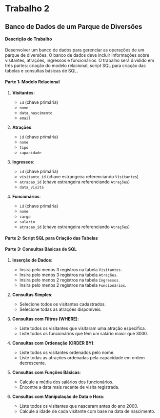# Trabalho 2 

## Banco de Dados de um Parque de Diversões

#### Descrição do Trabalho
Desenvolver um banco de dados para gerenciar as operações de um parque de diversões. O banco de dados deve incluir informações sobre visitantes, atrações, ingressos e funcionários. O trabalho será dividido em três partes: criação do modelo relacional, script SQL para criação das tabelas e consultas básicas de SQL.

#### Parte 1: Modelo Relacional

1. **Visitantes**:
   - `id` (chave primária)
   - `nome`
   - `data_nascimento`
   - `email`

2. **Atrações**:
   - `id` (chave primária)
   - `nome`
   - `tipo`
   - `capacidade`

3. **Ingressos**:
   - `id` (chave primária)
   - `visitante_id` (chave estrangeira referenciando `Visitantes`)
   - `atracao_id` (chave estrangeira referenciando `Atrações`)
   - `data_visita`

4. **Funcionários**:
   - `id` (chave primária)
   - `nome`
   - `cargo`
   - `salario`
   - `atracao_id` (chave estrangeira referenciando `Atrações`)

#### Parte 2: Script SQL para Criação das Tabelas

#### Parte 3: Consultas Básicas de SQL

1. **Inserção de Dados**:
   - Insira pelo menos 3 registros na tabela `Visitantes`.
   - Insira pelo menos 3 registros na tabela `Atrações`.
   - Insira pelo menos 2 registros na tabela `Ingressos`.
   - Insira pelo menos 2 registros na tabela `Funcionários`.

2. **Consultas Simples**:
   - Selecione todos os visitantes cadastrados.
   - Selecione todas as atrações disponíveis.

3. **Consultas com Filtros (WHERE)**:
   - Liste todos os visitantes que visitaram uma atração específica.
   - Liste todos os funcionários que têm um salário maior que 3000.

4. **Consultas com Ordenação (ORDER BY)**:
   - Liste todos os visitantes ordenados pelo nome.
   - Liste todas as atrações ordenadas pela capacidade em ordem decrescente.

5. **Consultas com Funções Básicas**:
   - Calcule a média dos salários dos funcionários.
   - Encontre a data mais recente de visita registrada.

6. **Consultas com Manipulação de Data e Hora**:
   - Liste todos os visitantes que nasceram antes do ano 2000.
   - Calcule a idade de cada visitante com base na data de nascimento.